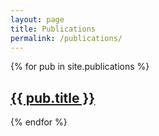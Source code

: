 ```yaml
---
layout: page
title: Publications
permalink: /publications/
---
```

	
{% for pub in site.publications %}
  <h2><a href='{{pub.permalink}}'> {{ pub.title }}</a> </h2>
{% endfor %}
